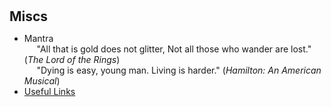 <h1 id="miscs"></h1>

<h2 style="margin: 0px 0px 10px;">Miscs</h2>

- Mantra  
     "All that is gold does not glitter, 
      Not all those who wander are lost." (_The Lord of the Rings_)  
     "Dying is easy, young man. Living is harder." (_Hamilton: An American Musical_)
- [Useful Links](./useful-links.html)